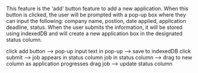 This feature is the 'add' button feature to add a new application. When this button is clicked, the user will be prompted with a pop-up box where they can input the following: company name, postion, date applied, application deadline, status. 
When the user submits the information, it will be stored using indexedDB and will create a new application box in the designated status column. 

click add button --> pop-up
input text in pop-up --> save to indexedDB
click submit --> job appears in status column
job in status column --> drag to new column as application progresses
drag job --> update status column